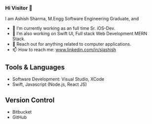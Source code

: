 ### Hi Visitor 👋

I am Ashish Sharma, M.Engg Software Engineering Graduate, and 
<!-- **ashishsj0/ashishsj0** is a ✨ _special_ ✨ repository because its `README.md` (this file) appears on your GitHub profile. -->

- 🔭 I’m currently working as an full time Sr. iOS-Dev.
- 🌱 I’m also working on Swift UI, Full stack Web Development MERN Stack.
- 👯 Reach out for anything related to computer applications. 
- 📫 How to reach me: www.linkedin.com/in/sjashish

## Tools & Languages
- Software Development: Visual Studio, XCode
- Swift, Javascript (Node.js, React JS)

## Version Control
- Bitbucket
- GitHub

<!--
- 😄 Pronouns: ...
- ⚡ Fun fact: ...
-->
